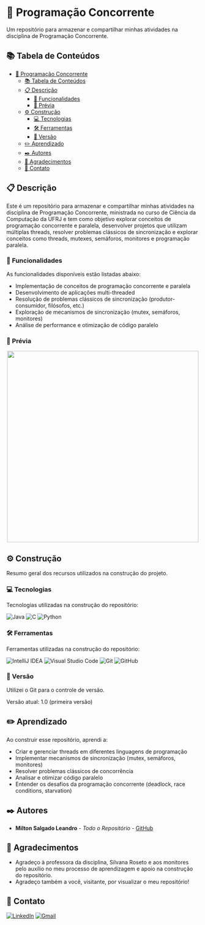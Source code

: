 # 🧵 Programação Concorrente

Um repositório para armazenar e compartilhar minhas atividades na disciplina de Programação Concorrente.

## 📚 Tabela de Conteúdos

- [🧵 Programação Concorrente](#-programação-concorrente)
  - [📚 Tabela de Conteúdos](#-tabela-de-conteúdos)
  - [📋 Descrição](#-descrição)
    - [🚀 Funcionalidades](#-funcionalidades)
    - [📸 Prévia](#-prévia)
  - [⚙️ Construção](#️-construção)
    - [💻 Tecnologias](#-tecnologias)
    - [🛠️ Ferramentas](#️-ferramentas)
    - [📌 Versão](#-versão)
  - [✏️ Aprendizado](#️-aprendizado)
  - [✒️ Autores](#️-autores)
  - [🎁 Agradecimentos](#-agradecimentos)
  - [📨 Contato](#-contato)

## 📋 Descrição

Este é um repositório para armazenar e compartilhar minhas atividades na disciplina de Programação Concorrente, ministrada no curso de Ciência da Computação da UFRJ e tem como objetivo explorar conceitos de programação concorrente e paralela, desenvolver projetos que utilizam múltiplas threads, resolver problemas clássicos de sincronização e explorar conceitos como threads, mutexes, semáforos, monitores e programação paralela.

### 🚀 Funcionalidades

As funcionalidades disponíveis estão listadas abaixo:

- Implementação de conceitos de programação concorrente e paralela
- Desenvolvimento de aplicações multi-threaded
- Resolução de problemas clássicos de sincronização (produtor-consumidor, filósofos, etc.)
- Exploração de mecanismos de sincronização (mutex, semáforos, monitores)
- Análise de performance e otimização de código paralelo

### 📸 Prévia
<div align="center">
  <img src="./imagens/programacao-concorrente-preview.jpeg" width="500" height="500">
</div>

## ⚙️ Construção

Resumo geral dos recursos utilizados na construção do projeto.

### 💻 Tecnologias

Tecnologias utilizadas na construção do repositório:

![Java](https://img.shields.io/badge/java-%23ED8B00.svg?style=for-the-badge&logo=openjdk&logoColor=white)
![C](https://img.shields.io/badge/c-%2300599C.svg?style=for-the-badge&logo=c&logoColor=white)
![Python](https://img.shields.io/badge/python-3670A0?style=for-the-badge&logo=python&logoColor=ffdd54)

### 🛠️ Ferramentas

Ferramentas utilizadas na construção do repositório:

![IntelliJ IDEA](https://img.shields.io/badge/IntelliJIDEA-000000.svg?style=for-the-badge&logo=intellij-idea&logoColor=white)
![Visual Studio Code](https://img.shields.io/badge/Visual%20Studio%20Code-0078d4.svg?style=for-the-badge&logo=visual-studio-code&logoColor=white)
![Git](https://img.shields.io/badge/git-%23F05033.svg?style=for-the-badge&logo=git&logoColor=white)
![GitHub](https://img.shields.io/badge/github-%23121011.svg?style=for-the-badge&logo=github&logoColor=white)

### 📌 Versão

Utilizei o Git para o controle de versão.

Versão atual: 1.0 (primeira versão)

## ✏️ Aprendizado

Ao construir esse repositório, aprendi a:

- Criar e gerenciar threads em diferentes linguagens de programação
- Implementar mecanismos de sincronização (mutex, semáforos, monitores)
- Resolver problemas clássicos de concorrência
- Analisar e otimizar código paralelo
- Entender os desafios da programação concorrente (deadlock, race conditions, starvation)

## ✒️ Autores

* **Milton Salgado Leandro** - *Todo o Repositório* - [GitHub](https://github.com/milton-salgado)

## 🎁 Agradecimentos

* Agradeço à professora da disciplina, Silvana Roseto e aos monitores pelo auxílio no meu processo de aprendizagem e apoio na construção do repositório.
* Agradeço também a você, visitante, por visualizar o meu repositório!

## 📨 Contato

[![LinkedIn](https://img.shields.io/badge/linkedin-%230077B5.svg?style=for-the-badge&logo=linkedin&logoColor=white)](www.linkedin.com/in/milton-salgado-leandro)
[![Gmail](https://img.shields.io/badge/Gmail-D14836?style=for-the-badge&logo=gmail&logoColor=white)](mailto:miltonsalgadoleandro@gmail.com)